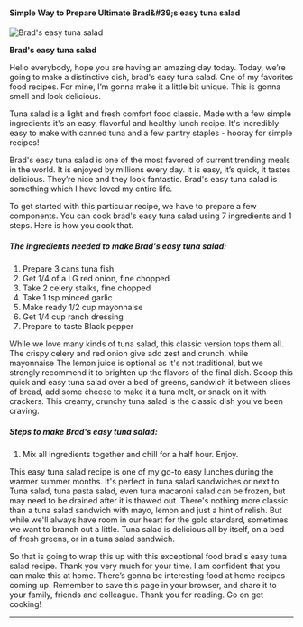             

#### Simple Way to Prepare Ultimate Brad&amp;#39;s easy tuna salad

![Brad's easy tuna salad](https://img-global.cpcdn.com/recipes/5929cd2a9452c201/751x532cq70/brads-easy-tuna-salad-recipe-main-photo.jpg)

**Brad's easy tuna salad**

Hello everybody, hope you are having an amazing day today. Today, we’re going to make a distinctive dish, brad's easy tuna salad. One of my favorites food recipes. For mine, I’m gonna make it a little bit unique. This is gonna smell and look delicious.

Tuna salad is a light and fresh comfort food classic. Made with a few simple ingredients it's an easy, flavorful and healthy lunch recipe. It's incredibly easy to make with canned tuna and a few pantry staples - hooray for simple recipes!

Brad's easy tuna salad is one of the most favored of current trending meals in the world. It is enjoyed by millions every day. It is easy, it’s quick, it tastes delicious. They’re nice and they look fantastic. Brad's easy tuna salad is something which I have loved my entire life.

To get started with this particular recipe, we have to prepare a few components. You can cook brad's easy tuna salad using 7 ingredients and 1 steps. Here is how you cook that.

##### The ingredients needed to make Brad's easy tuna salad:

1.  Prepare 3 cans tuna fish
2.  Get 1/4 of a LG red onion, fine chopped
3.  Take 2 celery stalks, fine chopped
4.  Take 1 tsp minced garlic
5.  Make ready 1/2 cup mayonnaise
6.  Get 1/4 cup ranch dressing
7.  Prepare to taste Black pepper

While we love many kinds of tuna salad, this classic version tops them all. The crispy celery and red onion give add zest and crunch, while mayonnaise The lemon juice is optional as it's not traditional, but we strongly recommend it to brighten up the flavors of the final dish. Scoop this quick and easy tuna salad over a bed of greens, sandwich it between slices of bread, add some cheese to make it a tuna melt, or snack on it with crackers. This creamy, crunchy tuna salad is the classic dish you've been craving.

##### Steps to make Brad's easy tuna salad:

1.  Mix all ingredients together and chill for a half hour. Enjoy.

This easy tuna salad recipe is one of my go-to easy lunches during the warmer summer months. It's perfect in tuna salad sandwiches or next to Tuna salad, tuna pasta salad, even tuna macaroni salad can be frozen, but may need to be drained after it is thawed out. There's nothing more classic than a tuna salad sandwich with mayo, lemon and just a hint of relish. But while we'll always have room in our heart for the gold standard, sometimes we want to branch out a little. Tuna salad is delicious all by itself, on a bed of fresh greens, or in a tuna salad sandwich.

So that is going to wrap this up with this exceptional food brad's easy tuna salad recipe. Thank you very much for your time. I am confident that you can make this at home. There’s gonna be interesting food at home recipes coming up. Remember to save this page in your browser, and share it to your family, friends and colleague. Thank you for reading. Go on get cooking!

* * *